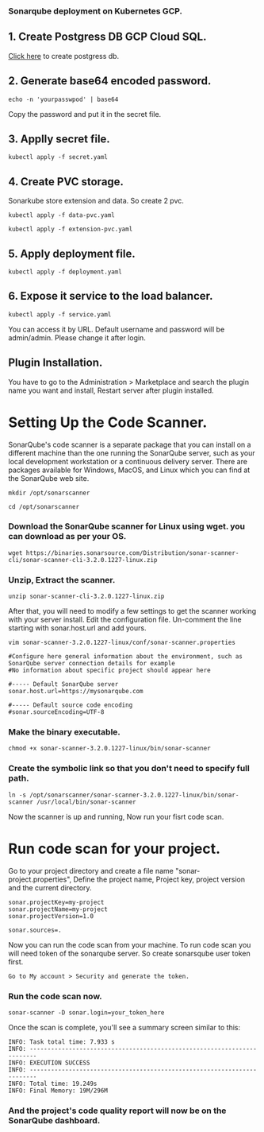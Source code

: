 ### Sonarqube deployment on Kubernetes GCP.

## 1. Create Postgress DB GCP Cloud SQL.

[Click here](https://console.cloud.google.com/sql) to create postgress db.


## 2. Generate base64 encoded password.
```
echo -n 'yourpasswpod' | base64
```
Copy the password and put it in the secret file.

## 3. Applly secret file.
```
kubectl apply -f secret.yaml
```

## 4. Create PVC storage.
Sonarkube store extension and data. So create 2 pvc.

```
kubectl apply -f data-pvc.yaml 
```

```
kubectl apply -f extension-pvc.yaml
```

## 5. Apply deployment file.
```
kubectl apply -f deployment.yaml
```


## 6. Expose it service to the load balancer.
```
kubectl apply -f service.yaml
```

You can access it by URL. Default username and password will be admin/admin. Please change it after login.


## Plugin Installation.
You have to go to the  Administration > Marketplace and search the plugin name you want and install, Restart server after plugin installed.


# Setting Up the Code Scanner.

SonarQube's code scanner is a separate package that you can install on a different machine than the one running the SonarQube server, such as your local development workstation or a continuous delivery server. There are packages available for Windows, MacOS, and Linux which you can find at the SonarQube web site.

```
mkdir /opt/sonarscanner
```
```
cd /opt/sonarscanner
```

### Download the SonarQube scanner for Linux using wget. you can download as per your OS.
```
wget https://binaries.sonarsource.com/Distribution/sonar-scanner-cli/sonar-scanner-cli-3.2.0.1227-linux.zip
```
### Unzip, Extract the scanner.
```
unzip sonar-scanner-cli-3.2.0.1227-linux.zip
```
After that, you will need to modify a few settings to get the scanner working with your server install. Edit the configuration file. Un-comment the line starting with sonar.host.url and add yours.
```
vim sonar-scanner-3.2.0.1227-linux/conf/sonar-scanner.properties
```
```
#Configure here general information about the environment, such as SonarQube server connection details for example
#No information about specific project should appear here

#----- Default SonarQube server
sonar.host.url=https://mysonarqube.com

#----- Default source code encoding
#sonar.sourceEncoding=UTF-8
```
### Make the binary executable.
```
chmod +x sonar-scanner-3.2.0.1227-linux/bin/sonar-scanner
```
### Create the symbolic link so that you don't need to specify full path.
```
ln -s /opt/sonarscanner/sonar-scanner-3.2.0.1227-linux/bin/sonar-scanner /usr/local/bin/sonar-scanner
```
Now the scanner is up and running, Now run your fisrt code scan.

# Run code scan for your project.
Go to your project directory and create a file name "sonar-project.properties", Define the project name, Project key, project version and the current directory.

```
sonar.projectKey=my-project
sonar.projectName=my-project
sonar.projectVersion=1.0

sonar.sources=.
```
Now you can run the code scan from your machine. To run code scan you will need token of the sonarqube server. So create sonarsqube user token first.
```
Go to My account > Security and generate the token.
```

### Run the code scan now. 
```
sonar-scanner -D sonar.login=your_token_here
```
Once the scan is complete, you'll see a summary screen similar to this:
```
INFO: Task total time: 7.933 s
INFO: ------------------------------------------------------------------------
INFO: EXECUTION SUCCESS
INFO: ------------------------------------------------------------------------
INFO: Total time: 19.249s
INFO: Final Memory: 19M/296M
```
### And the project's code quality report will now be on the SonarQube dashboard.




